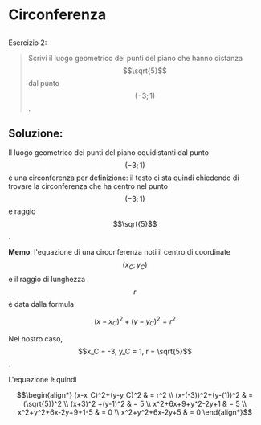 ﻿# Circonferenza
<!--Upmath extremely simplifies this task by using Markdown and LaTeX. It converts the Markdown syntax extended with LaTeX equations support into HTML code you can publish anywhere on the web.-->

<!--![Paper written in LaTeX](/i/latex.jpg)-->

## 

Esercizio 2:

> Scrivi il luogo geometrico dei punti del piano che hanno distanza $$\sqrt{5}$$ dal punto $$(-3;1)$$. 
## Soluzione: 

Il luogo geometrico dei punti del piano equidistanti dal punto $$(-3;1)$$ è una circonferenza per definizione: il testo ci sta quindi chiedendo di trovare la circonferenza che ha centro nel punto $$(-3;1)$$ e raggio $$\sqrt{5}$$. 

**Memo**: l'equazione di una circonferenza noti il centro di coordinate $$(x_C;y_C)$$ e il raggio di lunghezza $$r$$ è data dalla formula 

$$(x-x_C)^2+(y-y_C)^2 = r^2$$

Nel nostro caso, $$x_C = -3, y_C = 1, r = \sqrt{5}$$. 

L'equazione è quindi 

$$\begin{align*}
(x-x_C)^2+(y-y_C)^2 & = r^2 \\
(x-(-3))^2+(y-(1))^2 & = (\sqrt{5})^2 \\
(x+3)^2 +(y-1)^2 & = 5 \\
x^2+6x+9+y^2-2y+1 & = 5 \\
x^2+y^2+6x-2y+9+1-5 & = 0 \\
x^2+y^2+6x-2y+5 & = 0 
\end{align*}$$


